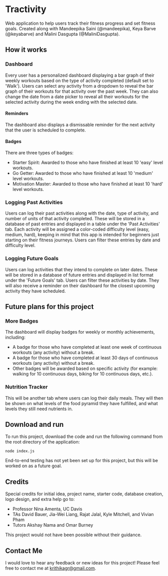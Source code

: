 # Tractivity
Web application to help users track their fitness progress and set fitness goals. Created along with Mandeepika Saini (@mandeepika), Keya Barve (@keyabarve) and Malini Dasgupta (@MaliniDasgupta).


## How it works

### Dashboard
Every user has a personalized dashboard displaying a bar graph of their weekly workouts based on the type of activity completed (default set to 'Walk'). Users can select any activity from a dropdown to reveal the bar graph of their workouts for that activity over the past week. They can also change the date from a date picker to reveal all their workouts for the selected activity during the week ending with the selected date.  

#### Reminders
The dashboard also displays a dismissable reminder for the next activity that the user is scheduled to complete. 

#### Badges
There are three types of badges:  
- Starter Spirit: Awarded to those who have finished at least 10 'easy' level workouts.
- Go Getter: Awarded to those who have finished at least 10 'medium' level workouts.
- Motivation Master: Awarded to those who have finished at least 10 'hard' level workouts.

### Logging Past Activities
Users can log their past activities along with the date, type of activity, and number of units of that activity completed. These will be stored in a database of past entries and displayed in a table under the 'Past Activities' tab. Each activity will be assigned a color-coded difficulty level (easy, medium, hard), keeping in mind that this app is intended for beginners just starting on their fitness journeys. Users can filter these entries by date and difficulty level. 

### Logging Future Goals
Users can log activities that they intend to complete on later dates. These will be stored in a database of future entries and displayed in list format under the 'Future Goals' tab. Users can filter these activities by date. They will also receive a reminder on their dashboard for the closest upcoming activity they have scheduled.


## Future plans for this project

### More Badges
The dashboard will display badges for weekly or monthly achievements, including:
- A badge for those who have completed at least one week of continuous workouts (any activity) without a break.
- A badge for those who have completed at least 30 days of continuous workouts (any activity) without a break.
- Other badges will be awarded based on specific activity (for example: walking for 10 continuous days, biking for 10 continuous days, etc.).

### Nutrition Tracker
This will be another tab where users can log their daily meals. They will then be shown on what levels of the food pyramid they have fulfilled, and what levels they still need nutrients in. 


## Download and run
To run this project, download the code and run the following command from the root directory of the application:

    node index.js

End-to-end testing has not yet been set up for this project, but this will be worked on as a future goal.

## Credits  
Special credits for initial idea, project name, starter code, database creation, logo design, and extra help go to:
- Professor Nina Amenta, UC Davis
- TAs David Bauer, Jia-Wei Liang, Rajat Jalal, Kyle Mitchell, and Vivian Pham
- Tutors Akshay Nama and Omar Burney  

This project would not have been possible without their guidance.


## Contact Me
I would love to hear any feedback or new ideas for this project! Please feel free to contact me at krithikagr@gmail.com.
